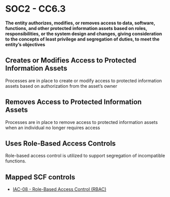 # SOC2 - CC6.3
**The entity authorizes, modifies, or removes access to data, software, functions, and other protected information assets based on roles, responsibilities, or the system design and changes, giving consideration to the concepts of least privilege and segregation of duties, to meet the entity’s objectives**
## Creates or Modifies Access to Protected Information Assets
Processes are in place to create or modify access to protected information assets based on authorization from the asset’s owner
## Removes Access to Protected Information Assets
Processes are in place to remove access to protected information assets when an individual no longer requires access
## Uses Role-Based Access Controls
Role-based access control is utilized to support segregation of incompatible functions.
## Mapped SCF controls
- [IAC-08 - Role-Based Access Control (RBAC)](../scf/iac-08-role-basedaccesscontrol(rbac).md)